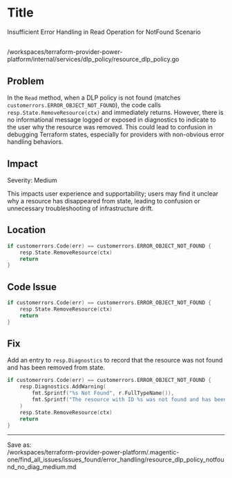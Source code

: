# Title

Insufficient Error Handling in Read Operation for NotFound Scenario

##
/workspaces/terraform-provider-power-platform/internal/services/dlp_policy/resource_dlp_policy.go

## Problem

In the `Read` method, when a DLP policy is not found (matches `customerrors.ERROR_OBJECT_NOT_FOUND`), the code calls `resp.State.RemoveResource(ctx)` and immediately returns. However, there is no informational message logged or exposed in diagnostics to indicate to the user why the resource was removed. This could lead to confusion in debugging Terraform states, especially for providers with non-obvious error handling behaviors.

## Impact

Severity: Medium

This impacts user experience and supportability; users may find it unclear why a resource has disappeared from state, leading to confusion or unnecessary troubleshooting of infrastructure drift.

## Location

```go
if customerrors.Code(err) == customerrors.ERROR_OBJECT_NOT_FOUND {
	resp.State.RemoveResource(ctx)
	return
}
```

## Code Issue

```go
if customerrors.Code(err) == customerrors.ERROR_OBJECT_NOT_FOUND {
	resp.State.RemoveResource(ctx)
	return
}
```

## Fix

Add an entry to `resp.Diagnostics` to record that the resource was not found and has been removed from state.

```go
if customerrors.Code(err) == customerrors.ERROR_OBJECT_NOT_FOUND {
	resp.Diagnostics.AddWarning(
		fmt.Sprintf("%s Not Found", r.FullTypeName()),
		fmt.Sprintf("The resource with ID %s was not found and has been removed from the state.", state.Id.ValueString()),
	)
	resp.State.RemoveResource(ctx)
	return
}
```
---
Save as:  
/workspaces/terraform-provider-power-platform/.magentic-one/find_all_issues/issues_found/error_handling/resource_dlp_policy_notfound_no_diag_medium.md
